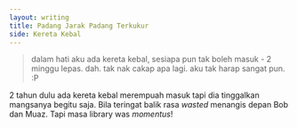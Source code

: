 ```yaml
---
layout: writing
title: Padang Jarak Padang Terkukur
side: Kereta Kebal
---
```


> dalam hati aku ada kereta kebal, sesiapa pun tak boleh masuk - 2 minggu lepas.
> dah. tak nak cakap apa lagi. aku tak harap sangat pun. :P

2 tahun dulu ada kereta kebal merempuah masuk tapi dia tinggalkan mangsanya begitu saja. Bila teringat balik rasa _wasted_ menangis depan Bob dan Muaz. Tapi masa library was _momentus_!

